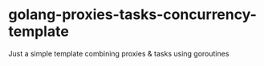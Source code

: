 # golang-proxies-tasks-concurrency-template
Just a simple template combining proxies &amp; tasks using goroutines
